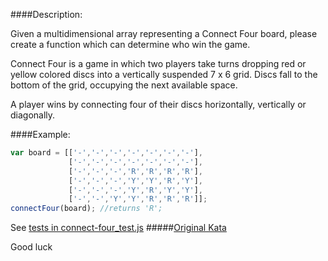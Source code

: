 ####Description:

Given a multidimensional array representing a Connect Four board, please create a function which can determine who win the game.

Connect Four is a game in which two players take turns dropping red or yellow colored discs into a vertically suspended 7 x 6 grid. Discs fall to the bottom of the grid, occupying the next available space.

A player wins by connecting four of their discs horizontally, vertically or diagonally.


####Example:

```js
var board = [['-','-','-','-','-','-','-'],
             ['-','-','-','-','-','-','-'],
             ['-','-','-','R','R','R','R'],
             ['-','-','-','Y','Y','R','Y'],
             ['-','-','-','Y','R','Y','Y'],
             ['-','-','Y','Y','R','R','R']];
connectFour(board); //returns 'R';
```

See [tests in connect-four_test.js](https://github.com/ivanStraltsou/code-wars/blob/master/katas/connect-four/connect-four_test.js)
#####[Original Kata](http://www.codewars.com/kata/connect-four-who-won)

Good luck
